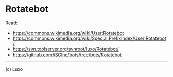 Rotatebot
====

Read:

* https://commons.wikimedia.org/wiki/User:Rotatebot
* https://commons.wikimedia.org/wiki/Special:PrefixIndex/User:Rotatebot/
* https://svn.toolserver.org/svnroot/luxo/Rotatebot/
* https://github.com/iSCInc/bots/tree/bots/Rotatebot

----
(c) Luxo
